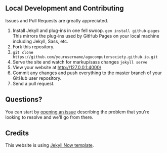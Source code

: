 ## Local Development and Contributing

Issues and Pull Requests are greatly appreciated.

1. Install Jekyll and plug-ins in one fell swoop. `gem install github-pages` This mirrors the plug-ins used by GitHub Pages on your local machine including Jekyll, Sass, etc.
2. Fork this repository.
3. `git clone https://github.com/yourusername/agucomputersociety.github.io.git`
4. Serve the site and watch for markup/sass changes `jekyll serve`
5. View your website at http://127.0.0.1:4000/
6. Commit any changes and push everything to the master branch of your GitHub user repository. 
7. Send a pull request.

## Questions?

You can start by [opening an issue](https://github.com/agucomputersociety/agucomputersociety.github.io/issues/new) describing the problem that you're looking to resolve and we'll go from there.

## Credits

This website is using [Jekyll Now template](https://github.com/barryclark/jekyll-now).